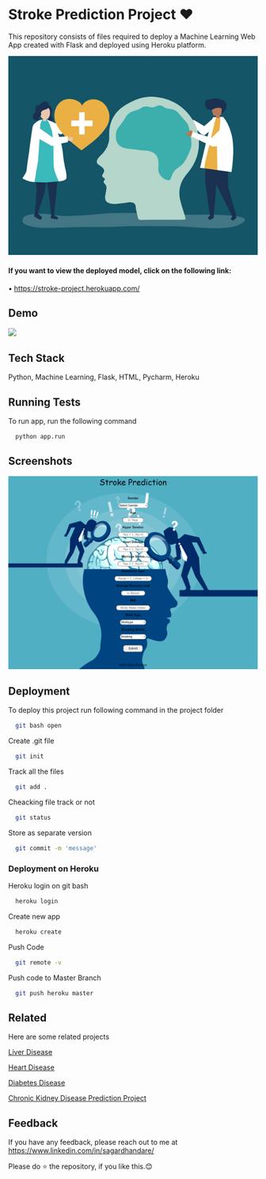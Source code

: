# Stroke Prediction Project ❤
This repository consists of files required to deploy a Machine Learning Web App created with Flask and deployed using Heroku platform.

<img src="https://raw.githubusercontent.com/SagarDhandare/Stroke-Prediction-Project/main/stroke2.jpg">

#### If you want to view the deployed model, click on the following link:

• https://stroke-project.herokuapp.com/

## Demo

<img src="https://github.com/SagarDhandare/Stroke-Prediction-Project/blob/cce447acdb63cecd2aa3af86fa6446dace86d6b6/Images/bandicam%202021-08-09%2013-38-36-099.mp4">

## Tech Stack

Python, Machine Learning, Flask, HTML, Pycharm, Heroku

  
## Running Tests

To run app, run the following command

```bash
  python app.run
```

  
## Screenshots

![App Screenshot](https://raw.githubusercontent.com/SagarDhandare/Stroke-Prediction-Project/main/Images/screenshot.png)

  
## Deployment

To deploy this project run following command in the project folder

```bash
  git bash open
```

Create .git file
```bash
  git init
```
Track all the files
```bash
  git add .
```
Cheacking file track or not
```bash
  git status
```
Store as separate version
```bash
  git commit -m 'message'
```
### Deployment on Heroku

Heroku login on git bash

```bash
  heroku login
```
Create new app

```bash
  heroku create
```
Push Code
```bash
  git remote -v
```
Push code to Master Branch
```bash
  git push heroku master
```

  
## Related

Here are some related projects


[Liver Disease](https://github.com/SagarDhandare/Liver-Disease-Prediction-Project)

[Heart Disease](https://github.com/SagarDhandare/Heart-Disease-Project)

[Diabetes Disease](https://github.com/SagarDhandare/Diabetes-Disease-Project)

[Chronic Kidney Disease Prediction Project](https://github.com/SagarDhandare/Chronic-Kidney-Disease-Prediction-Project)
  
## Feedback

If you have any feedback, please reach out to me at https://www.linkedin.com/in/sagardhandare/

Please do ⭐ the repository, if you like this.😊
